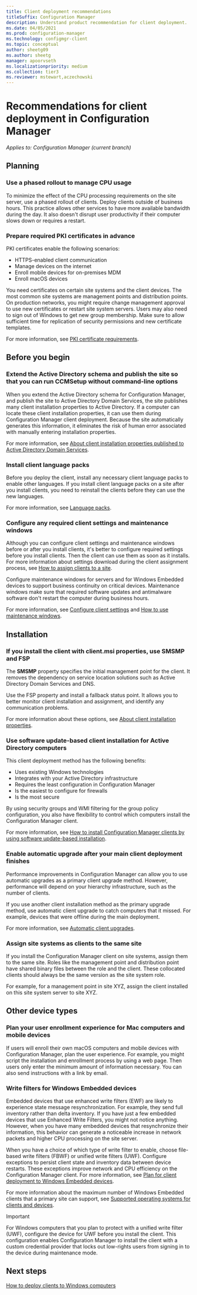 ```yaml
---
title: Client deployment recommendations
titleSuffix: Configuration Manager
description: Understand product recommendation for client deployment.
ms.date: 04/05/2021
ms.prod: configuration-manager
ms.technology: configmgr-client
ms.topic: conceptual
author: sheetg09
ms.author: sheetg
manager: apoorvseth
ms.localizationpriority: medium
ms.collection: tier3
ms.reviewer: mstewart,aczechowski
---
```


# Recommendations for client deployment in Configuration Manager

*Applies to: Configuration Manager (current branch)*

## Planning

### Use a phased rollout to manage CPU usage

To minimize the effect of the CPU processing requirements on the site server, use a phased rollout of clients. Deploy clients outside of business hours. This practice allows other services to have more available bandwidth during the day. It also doesn't disrupt user productivity if their computer slows down or requires a restart.

### Prepare required PKI certificates in advance

PKI certificates enable the following scenarios:

- HTTPS-enabled client communication
- Manage devices on the internet
- Enroll mobile devices for on-premises MDM
- Enroll macOS devices

You need certificates on certain site systems and the client devices. The most common site systems are management points and distribution points. On production networks, you might require change management approval to use new certificates or restart site system servers. Users may also need to sign out of Windows to get new group membership. Make sure to allow sufficient time for replication of security permissions and new certificate templates.

For more information, see [PKI certificate requirements](../../../plan-design/network/pki-certificate-requirements.md).

## Before you begin

### Extend the Active Directory schema and publish the site so that you can run CCMSetup without command-line options

When you extend the Active Directory schema for Configuration Manager, and publish the site to Active Directory Domain Services, the site publishes many client installation properties to Active Directory. If a computer can locate these client installation properties, it can use them during Configuration Manager client deployment. Because the site automatically generates this information, it eliminates the risk of human error associated with manually entering installation properties.

For more information, see [About client installation properties published to Active Directory Domain Services](../about-client-installation-properties-published-to-active-directory-domain-services.md).

### Install client language packs

Before you deploy the client, install any necessary client language packs to enable other languages. If you install client language packs on a site after you install clients, you need to reinstall the clients before they can use the new languages.

For more information, see [Language packs](../../../servers/deploy/install/language-packs.md).

### Configure any required client settings and maintenance windows

Although you can configure client settings and maintenance windows before or after you install clients, it's better to configure required settings before you install clients. Then the client can use them as soon as it installs. For more information about settings download during the client assignment process, see [How to assign clients to a site](../assign-clients-to-a-site.md#download-client-settings).

Configure maintenance windows for servers and for Windows Embedded devices to support business continuity on critical devices. Maintenance windows make sure that required software updates and antimalware software don't restart the computer during business hours.

For more information, see [Configure client settings](../configure-client-settings.md) and [How to use maintenance windows](../../manage/collections/use-maintenance-windows.md).

## Installation

### If you install the client with client.msi properties, use SMSMP and FSP

The **SMSMP** property specifies the initial management point for the client. It removes the dependency on service location solutions such as Active Directory Domain Services and DNS.

Use the FSP property and install a fallback status point. It allows you to better monitor client installation and assignment, and identify any communication problems.

For more information about these options, see [About client installation properties](../about-client-installation-properties.md).

### Use software update-based client installation for Active Directory computers

This client deployment method has the following benefits:

- Uses existing Windows technologies
- Integrates with your Active Directory infrastructure
- Requires the least configuration in Configuration Manager
- Is the easiest to configure for firewalls
- Is the most secure

By using security groups and WMI filtering for the group policy configuration, you also have flexibility to control which computers install the Configuration Manager client.

For more information, see [How to install Configuration Manager clients by using software update-based installation](../deploy-clients-to-windows-computers.md#BKMK_ClientSUP).  

### Enable automatic upgrade after your main client deployment finishes

Performance improvements in Configuration Manager can allow you to use automatic upgrades as a primary client upgrade method. However, performance will depend on your hierarchy infrastructure, such as the number of clients.  

If you use another client installation method as the primary upgrade method, use automatic client upgrade to catch computers that it missed. For example, devices that were offline during the main deployment.

For more information, see [Automatic client upgrades](../../manage/upgrade/upgrade-clients-for-windows-computers.md).

### Assign site systems as clients to the same site

<!-- 9606023 -->
If you install the Configuration Manager client on site systems, assign them to the same site. Roles like the management point and distribution point have shared binary files between the role and the client. These collocated clients should always be the same version as the site system role.

For example, for a management point in site XYZ, assign the client installed on this site system server to site XYZ.

## Other device types

### Plan your user enrollment experience for Mac computers and mobile devices

If users will enroll their own macOS computers and mobile devices with Configuration Manager, plan the user experience. For example, you might script the installation and enrollment process by using a web page. Then users only enter the minimum amount of information necessary. You can also send instructions with a link by email.

### Write filters for Windows Embedded devices

Embedded devices that use enhanced write filters (EWF) are likely to experience state message resynchronization. For example, they send full inventory rather than delta inventory. If you have just a few embedded devices that use Enhanced Write Filters, you might not notice anything. However, when you have many embedded devices that resynchronize their information, this behavior can generate a noticeable increase in network packets and higher CPU processing on the site server.

When you have a choice of which type of write filter to enable, choose file-based write filters (FBWF) or unified write filters (UWF). Configure exceptions to persist client state and inventory data between device restarts. These exceptions improve network and CPU efficiency on the Configuration Manager client. For more information, see [Plan for client deployment to Windows Embedded devices](planning-for-client-deployment-to-windows-embedded-devices.md).

For more information about the maximum number of Windows Embedded clients that a primary site can support, see [Supported operating systems for clients and devices](../../../plan-design/configs/supported-operating-systems-for-clients-and-devices.md).

> [!IMPORTANT]
> For Windows computers that you plan to protect with a unified write filter (UWF), configure the device for UWF before you install the client. This configuration enables Configuration Manager to install the client with a custom credential provider that locks out low-rights users from signing in to the device during maintenance mode.

## Next steps

[How to deploy clients to Windows computers](../deploy-clients-to-windows-computers.md)
